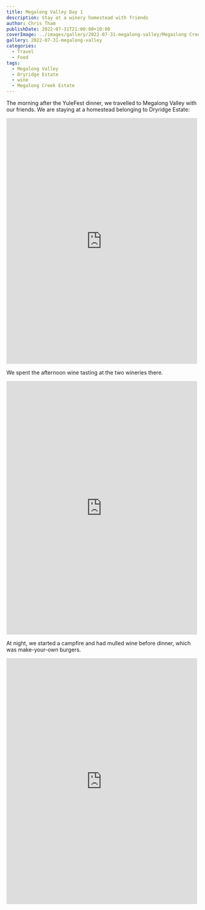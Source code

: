 ```yaml
---
title: Megalong Valley Day 1
description: Stay at a winery homestead with friends
author: Chris Tham
publishDate: 2022-07-31T21:00:00+10:00
coverImage: ../images/gallery/2022-07-31-megalong-valley/Megaslong Creek Estate (10).jpeg
gallery: 2022-07-31-megalong-valley
categories:
  - Travel
  - Food
tags:
  - Megalong Valley
  - Dryridge Estate
  - wine
  - Megalong Creek Estate
---
```


The morning after the YuleFest dinner, we travelled to Megalong Valley with
our friends. We are staying at a homestead belonging to Dryridge Estate:

<iframe src="https://www.facebook.com/plugins/post.php?href=https%3A%2F%2Fwww.facebook.com%2Fchris1.tham%2Fposts%2Fpfbid0wYwgkrPPYb8vW5grKmWoSEgCQdbDGYdtQGV2EG2LH7K5r67oFz5cPQJFDrZdoDXzl&show_text=true&width=500" width="500" height="645" style="border:none;overflow:hidden" scrolling="no" frameborder="0" allowfullscreen="true" allow="autoplay; clipboard-write; encrypted-media; picture-in-picture; web-share"></iframe>

We spent the afternoon wine tasting at the two wineries there.

<iframe src="https://www.facebook.com/plugins/post.php?href=https%3A%2F%2Fwww.facebook.com%2Fchris1.tham%2Fposts%2Fpfbid02MZNY5dcnREdSUJyEqQaqaAPEkCa2sS6u1t1YgpAWeGfNSGPGCWuQCabH95PfKogXl&show_text=true&width=500" width="500" height="665" style="border:none;overflow:hidden" scrolling="no" frameborder="0" allowfullscreen="true" allow="autoplay; clipboard-write; encrypted-media; picture-in-picture; web-share"></iframe>

At night, we started a campfire and had mulled wine before dinner, which was
make-your-own burgers.

<iframe src="https://www.facebook.com/plugins/post.php?href=https%3A%2F%2Fwww.facebook.com%2Fchris1.tham%2Fposts%2Fpfbid036uPXgHFoKr495zK79XDEJs3bnojGLKrpRUPHfgkMnLGD3fYNkR9UvbrgQmf3QTiol&show_text=true&width=500" width="500" height="645" style="border:none;overflow:hidden" scrolling="no" frameborder="0" allowfullscreen="true" allow="autoplay; clipboard-write; encrypted-media; picture-in-picture; web-share"></iframe>
